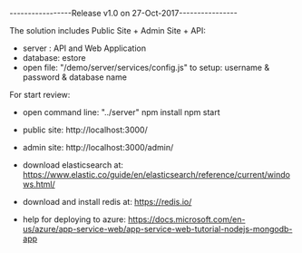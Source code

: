 ﻿-----------------Release v1.0 on 27-Oct-2017----------------

The solution includes Public Site + Admin Site + API:
- server  : API and Web Application
- database: estore
- open file: "/demo/server/services/config.js" to setup: username & password & database name

For start review:
- open command line: "../server"
		npm install
		npm start
- public site: http://localhost:3000/
- admin  site: http://localhost:3000/admin/

- download elasticsearch at: https://www.elastic.co/guide/en/elasticsearch/reference/current/windows.html/
- download and install redis at: https://redis.io/
- help for deploying to azure: https://docs.microsoft.com/en-us/azure/app-service-web/app-service-web-tutorial-nodejs-mongodb-app
